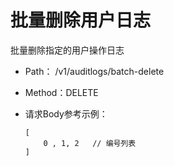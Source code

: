 # 批量删除用户日志
批量删除指定的用户操作日志

- Path： /v1/auditlogs/batch-delete
- Method：DELETE

- 请求Body参考示例：

    ```
    [
        0 , 1, 2   // 编号列表
    ]

    ```